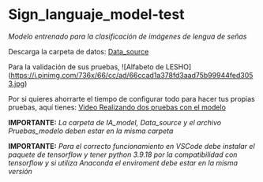 # Sign_languaje_model-test
_Modelo entrenado para la clasificación de imágenes de lengua de señas_ 

Descarga la carpeta de datos: [Data_source](https://unahhn-my.sharepoint.com/:f:/g/personal/oned_gomez_unah_hn/EjBHDtu1tFJGtgNL0pNwkdcBNA-DhcCenOlo-m1KQlh-HA?e=kFap6K)

Para la validación de sus pruebas, ![Alfabeto de LESHO] (https://i.pinimg.com/736x/66/cc/ad/66ccad1a378fd3aad75b99944fed3053.jpg)

Por si quieres ahorrarte el tiempo de configurar todo para hacer tus propias pruebas, aquí tienes: [Video Realizando dos pruebas con el modelo](https://unahhn-my.sharepoint.com/:v:/g/personal/oned_gomez_unah_hn/ERvQ7_NdkWlBiZv8bERZca4BparcbAaGmaQWZ7MMyj8Qqw?nav=eyJyZWZlcnJhbEluZm8iOnsicmVmZXJyYWxBcHAiOiJPbmVEcml2ZUZvckJ1c2luZXNzIiwicmVmZXJyYWxBcHBQbGF0Zm9ybSI6IldlYiIsInJlZmVycmFsTW9kZSI6InZpZXciLCJyZWZlcnJhbFZpZXciOiJNeUZpbGVzTGlua0RpcmVjdCJ9fQ&e=O0b9ka)


**IMPORTANTE:** _La carpeta de IA_model, Data_source y el archivo Pruebas_modelo deben estar en la misma carpeta_

**IMPORTANTE:** _Para el correcto funcionamiento en VSCode debe instalar el paquete de tensorflow y tener python 3.9.18 por la compatibilidad con tensorflow y si utiliza Anaconda el enviroment debe estar en la misma versión_
